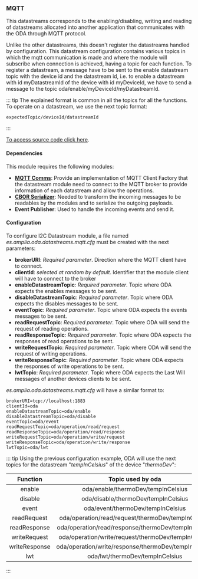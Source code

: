 ### MQTT

This datastreams corresponds to the enabling/disabling, writing and reading of datastreams allocated into another application 
that communicates with the ODA through MQTT protocol.

Unlike the other datastreams, this doesn't register the datastreams handled by configuration. This datastream configuration
contains various topics in which the mqtt communication is made and where the module will subscribe when connection is achieved, 
having a topic for each function. To register a datastream, a message have to be sent to the enable datastream topic with 
the device id and the datastream id, i.e. to enable a datastream with id myDatastreamId of the device with id myDeviceId, 
we have to send a message to the topic oda/enable/myDeviceId/myDatastreamId.

::: tip
The explained format is common in all the topics for all the functions. To operate on a datastream, we use the next topic format:
```
expectedTopic/deviceId/datastreamId
```
:::

[To access source code click here](https://github.com/amplia-iiot/oda/tree/master/oda-datastreams/mqtt).

#### Dependencies

This module requires the following modules:
* __[MQTT Comms](../../infrastructure/comms.md#MQTT)__: Provide an implementation of MQTT Client Factory that the datastream 
module need to connect to the MQTT broker to provide information of each datastream and allow the operations.
* __[CBOR Serializer]()__: Needed to transform the incoming messages to be readables by the modules and to serialize the outgoing payloads.
* __Event Publisher__: Used to handle the incoming events and send it.

#### Configuration

To configure I2C Datastream module, a file named _es.amplia.oda.datastreams.mqtt.cfg_ must be created with the next parameters:
* __brokerURI__: *Required parameter*. Direction where the MQTT client have to connect.
* __clientId__: *selected at random by default*. Identifier that the module client will have to connect to the broker
* __enableDatastreamTopic__: *Required parameter*. Topic where ODA expects the enables messages to be sent.
* __disableDatastreamTopic__: *Required parameter*. Topic where ODA expects the disables messages to be sent.
* __eventTopic__: *Required parameter*. Topic where ODA expects the events messages to be sent.
* __readRequestTopic__: *Required parameter*. Topic where ODA will send the request of reading operations.
* __readResponseTopic__: *Required parameter*. Topic where ODA expects the responses of read operations to be sent.
* __writeRequestTopic__: *Required parameter*. Topic where ODA will send the request of writing operations.
* __writeResponseTopic__: *Required parameter*. Topic where ODA expects the responses of write operations to be sent.
* __lwtTopic__: *Required parameter*. Topic where ODA expects the Last Will messages of another devices clients to be sent.

_es.amplia.oda.datastreams.mqtt.cfg_ will have a similar format to:
```
brokerURI=tcp://localhost:1883
clientId=oda
enableDatastreamTopic=oda/enable
disableDatastreamTopic=oda/disable
eventTopic=oda/event
readRequestTopic=oda/operation/read/request
readResponseTopic=oda/operation/read/response
writeRequestTopic=oda/operation/write/request
writeResponseTopic=oda/operation/write/response
lwtTopic=oda/lwt
```

::: tip
Using the previous configuration example, ODA will use the next topics for the datastream "_tempInCelsius_" of the device "_thermoDev_":

| Function        | Topic used by oda                                    |
|:---------------:|:----------------------------------------------------:|
| enable          | oda/enable/thermoDev/tempInCelsius                   |
| disable         | oda/disable/thermoDev/tempInCelsius                  |
| event           | oda/event/thermoDev/tempInCelsius                    |
| readRequest     | oda/operation/read/request/thermoDev/tempInCelsius   |
| readResponse    | oda/operation/read/response/thermoDev/tempInCelsius  |
| writeRequest    | oda/operation/write/request/thermoDev/tempInCelsius  |
| writeResponse   | oda/operation/write/response/thermoDev/tempInCelsius |
| lwt             | oda/lwt/thermoDev/tempInCelsius                      |
:::